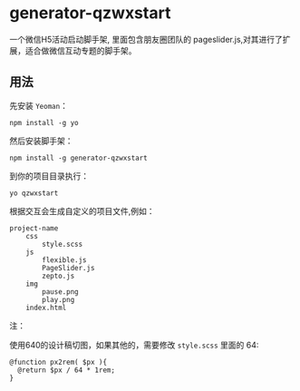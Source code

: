 # generator-qzwxstart

一个微信H5活动启动脚手架, 里面包含朋友圈团队的 pageslider.js,对其进行了扩展，适合做微信互动专题的脚手架。

## 用法

先安装 `Yeoman`：

```
npm install -g yo
```

然后安装脚手架：

```
npm install -g generator-qzwxstart
```

到你的项目目录执行：

```
yo qzwxstart
```

根据交互会生成自定义的项目文件,例如：

```
project-name
    css
        style.scss
    js
        flexible.js
        PageSlider.js
        zepto.js
    img
        pause.png
        play.png
    index.html
```

注：

使用640的设计稿切图，如果其他的，需要修改 `style.scss` 里面的 64:

```
@function px2rem( $px ){
  @return $px / 64 * 1rem;
}
```
